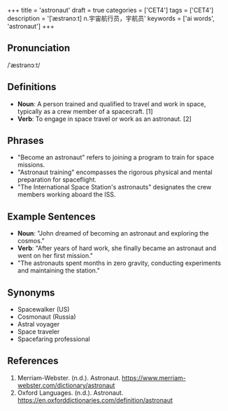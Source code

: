 +++
title = 'astronaut'
draft = true
categories = ['CET4']
tags = ['CET4']
description = '[ˈæstrənɔːt] n.宇宙航行员，宇航员'
keywords = ['ai words', 'astronaut']
+++

## Pronunciation
/ˈæstrənɔːt/

## Definitions
- **Noun**: A person trained and qualified to travel and work in space, typically as a crew member of a spacecraft. [1]
- **Verb**: To engage in space travel or work as an astronaut. [2]

## Phrases
- "Become an astronaut" refers to joining a program to train for space missions.
- "Astronaut training" encompasses the rigorous physical and mental preparation for spaceflight.
- "The International Space Station's astronauts" designates the crew members working aboard the ISS.

## Example Sentences
- **Noun**: "John dreamed of becoming an astronaut and exploring the cosmos."
- **Verb**: "After years of hard work, she finally became an astronaut and went on her first mission."
- "The astronauts spent months in zero gravity, conducting experiments and maintaining the station."

## Synonyms
- Spacewalker (US)
- Cosmonaut (Russia)
- Astral voyager
- Space traveler
- Spacefaring professional

## References
1. Merriam-Webster. (n.d.). Astronaut. <https://www.merriam-webster.com/dictionary/astronaut>
2. Oxford Languages. (n.d.). Astronaut. <https://en.oxforddictionaries.com/definition/astronaut>
